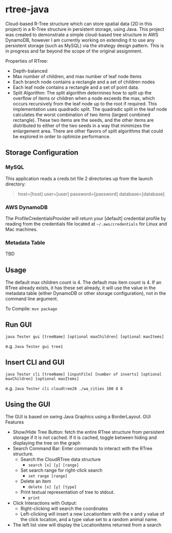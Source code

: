 # rtree-java


Cloud-based R-Tree structure which can store spatial data (2D in this project) in a R-Tree structure in persistent storage, using Java. This project was created to demonstrate a simple cloud-based tree structure in AWS DynamoDB, however I am currently working on extending it to use any persistent storage (such as MySQL) via the strategy design pattern. This is in progress and far beyond the scope of the original assignment.


Properties of RTree:
* Depth-balanced
* Max number of children, and max number of leaf node Items
* Each branch node contains a rectangle and a set of children nodes
* Each leaf node contains a rectangle and a set of point data.
* Split Algorithm: The split algorithm determines how to split up the overflow of items or children when a node exceeds the max, which occurs recursively from the leaf node up to the root if required. This implementation uses quadradic split. The quadradic split in the leaf node calculates the worst combination of two items (largest combined rectangle). These two items are the seeds, and the other items are distributed to either of the two seeds in a way that minimizes the enlargement area. There are other flavors of split algorithms that could be explored in order to optimize performance.

## Storage Configuration

### MySQL
This application reads a creds.txt file 2 directories up from the launch directory:
>host=[host]
>user=[user]
>password=[password]
>database=[database]

### AWS DynamoDB
The ProfileCredentialsProvider will return your [default] credential profile by reading from the credentials file located at `~/.aws/credentials` for Linux and Mac machines.

### Metadata Table
TBD

## Usage

The default max children count is 4. The default max item count is 4. If an RTree already exists, it has these set already, it will use the value in the metadata table (either DynamoDB or other storage configuration), not in the command line argument.  

To Compile: `mvn package`


## Run GUI 

`java Tester gui [treeName] [optional maxChildren] [optional maxItems]`

e.g. `Java Tester gui tree1`

## Insert CLI and GUI 

`java Tester cli [treeName] [inputFile] [number of inserts] [optional maxChildren] [optional maxItems]`

e.g. `Java Tester cli cloudtree28 ./wa_cities 100 8 8`

## Using the GUI

The GUI is based on swing Java Graphics using a BorderLayout. 
GUI Features
* Show/Hide Tree Button: fetch the entire RTree structure from persistent storage if it is not cached. If it is cached, toggle between hiding and displaying the tree on the graph
* Search Command Bar: Enter commands to interact with the RTree structure. 
	* Search the CloudRTree data structure 
		* `search [x] [y] [range]`
	* Set search range for right-click search
		* `set range [range]`
	* Delete an item
		* `delete [x] [y] [type]`
	* Print textual representation of tree to stdout.
		* `print`
* Click Interactions with Output:
	* Right-clicking will search the coordinates
	* Left-clicking will insert a new LocationItem with the x and y value of the click location, and a type value set to a random animal name.
* The left list view will display the LocationItems returned from a search 
